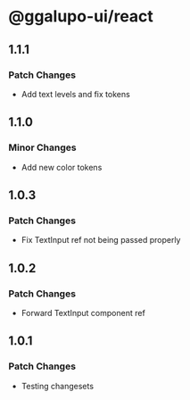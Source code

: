# @ggalupo-ui/react

## 1.1.1

### Patch Changes

- Add text levels and fix tokens

## 1.1.0

### Minor Changes

- Add new color tokens

## 1.0.3

### Patch Changes

- Fix TextInput ref not being passed properly

## 1.0.2

### Patch Changes

- Forward TextInput component ref

## 1.0.1

### Patch Changes

- Testing changesets
